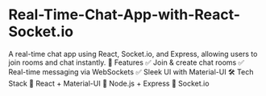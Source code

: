 # Real-Time-Chat-App-with-React-Socket.io
A real-time chat app using React, Socket.io, and Express, allowing users to join rooms and chat instantly.  🌟 Features ✅ Join &amp; create chat rooms ✅ Real-time messaging via WebSockets ✅ Sleek UI with Material-UI  🛠 Tech Stack 🔹 React + Material-UI 🔹 Node.js + Express 🔹 Socket.io
